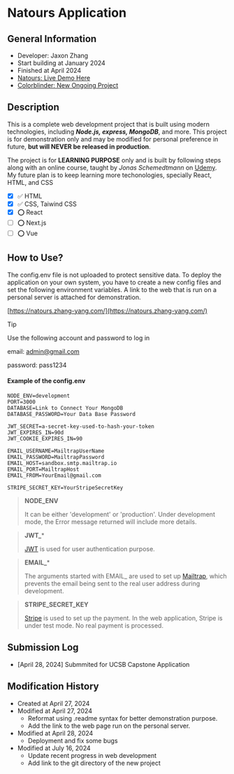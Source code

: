 # Natours Application

## General Information

- Developer: Jaxon Zhang
- Start building at January 2024
- Finished at April 2024
- [Natours: Live Demo Here](https://natours.zhang-yang.com/)
- [Colorblinder: New Ongoing Project]()

## Description

This is a complete web development project that is built using modern technologies, including **_Node.js, express, MongoDB_**, and more. This project is for demonstration only and may be modified for personal preference in future, **but will NEVER be released in production**.

The project is for **LEARNING PURPOSE** only and is built by following steps along with an online course, taught by _Jonas Schemedtmann_ on [Udemy](https://www.udemy.com/). My future plan is to keep learning more techonologies, specially React, HTML, and CSS

- [x] ✅ HTML
- [x] ✅ CSS, Taiwind CSS
- [x] ⭕️ React
- [ ] ⭕️ Next.js
- [ ] ⭕️ Vue

## How to Use?

The config.env file is not uploaded to protect sensitive data. To deploy the application on your own system, you have to create a new config files and set the following environment variables. A link to the web that is run on a personal server is attached for demonstration.

[https://natours.zhang-yang.com/](https://natours.zhang-yang.com/)

>[!TIP]
>
> Use the following account and password to log in
>
> email: admin@gmail.com
>
> password: pass1234


#### Example of the config.env
```
NODE_ENV=development
PORT=3000
DATABASE=Link to Connect Your MongoDB
DATABASE_PASSWORD=Your Data Base Password

JWT_SECRET=a-secret-key-used-to-hash-your-token
JWT_EXPIRES_IN=90d
JWT_COOKIE_EXPIRES_IN=90

EMAIL_USERNAME=MailtrapUserName
EMAIL_PASSWORD=MailtrapPassword
EMAIL_HOST=sandbox.smtp.mailtrap.io
EMAIL_PORT=MailtrapHost
EMAIL_FROM=YourEmail@gmail.com

STRIPE_SECRET_KEY=YourStripeSecretKey
```


> **NODE_ENV** 
> 
> It can be either 'development' or 'production'. Under development mode, the Error message returned will include more details.

> **JWT_***
>
> [JWT](https://dashboard.stripe.com/) is used for user authentication purpose.

> **EMAIL_***
>
> The arguments started with EMAIL_ are used to set up [Mailtrap](https://mailtrap.io/), which prevents the email being sent to the real user address during development.

> **STRIPE_SECRET_KEY**
>
> [Stripe](https://dashboard.stripe.com/) is used to set up the payment. In the web application, Stripe is under test mode. No real payment is processed. 

## Submission Log

- [April 28, 2024] Submmited for UCSB Capstone Application

## Modification History

- Created at April 27, 2024
- Modified at April 27, 2024
  - Reformat using .readme syntax for better demonstration purpose.
  - Add the link to the web page run on the personal server.
- Modified at April 28, 2024
  - Deployment and fix some bugs
- Modified at July 16, 2024
  - Update recent progress in web development
  - Add link to the git directory of the new project
